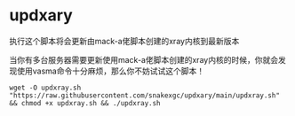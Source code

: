 # updxary
执行这个脚本将会更新由mack-a佬脚本创建的xray内核到最新版本

当你有多台服务器需要更新使用mack-a佬脚本创建的xray内核的时候，你就会发现使用vasma命令十分麻烦，那么你不妨试试这个脚本！
```
wget -O updxray.sh "https://raw.githubusercontent.com/snakexgc/updxary/main/updxray.sh" && chmod +x updxray.sh && ./updxray.sh
```
